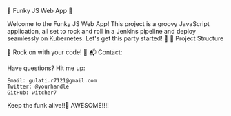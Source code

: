 🚀 Funky JS Web App 🤘

Welcome to the Funky JS Web App! This project is a groovy JavaScript application, all set to rock and roll in a Jenkins pipeline and deploy seamlessly on Kubernetes. Let's get this party started! 🎉
📂 Project Structure



🎸 Rock on with your code! 🎸
📬 Contact:

Have questions? Hit me up:

    Email: gulati.r7121@gmail.com
    Twitter: @yourhandle
    GitHub: witcher7

Keep the funk alive!!🤟
AWESOME!!!!
